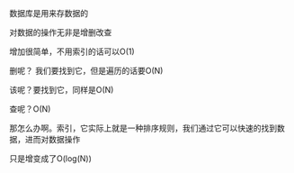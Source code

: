 数据库是用来存数据的

对数据的操作无非是增删改查

增加很简单，不用索引的话可以O(1)

删呢？ 我们要找到它，但是遍历的话要O(N)

该呢？要找到它，同样是O(N)

查呢？O(N)



那怎么办啊。索引，它实际上就是一种排序规则，我们通过它可以快速的找到数据，进而对数据操作

只是增变成了O(log(N))



